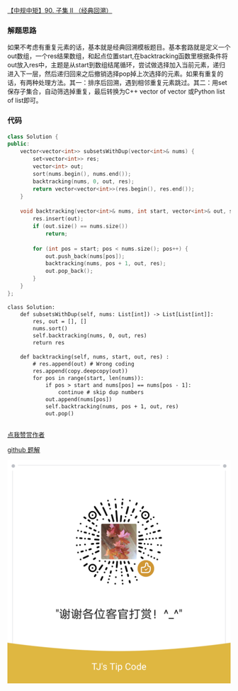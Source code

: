 [【中规中矩】90. 子集 II （经典回溯）](https://leetcode-cn.com/problems/subsets-ii/solution/zhong-gui-zhong-ju-90-zi-ji-ii-jing-dian-umi8/)
### 解题思路
如果不考虑有重复元素的话，基本就是经典回溯模板题目。基本套路就是定义一个out数组，一个res结果数组，和起点位置start,在backtracking函数里根据条件将out放入res中，主题是从start到数组结尾循环，尝试做选择加入当前元素，递归进入下一层，然后递归回来之后撤销选择pop掉上次选择的元素。如果有重复的话，有两种处理方法。其一：排序后回溯，遇到相邻重复元素跳过。其二：用set保存子集合，自动筛选掉重复，最后转换为C++ vector of vector 或Python list of list即可。

### 代码

```cpp []
class Solution {
public:
    vector<vector<int>> subsetsWithDup(vector<int>& nums) {
        set<vector<int>> res;
        vector<int> out;
        sort(nums.begin(), nums.end());
        backtracking(nums, 0, out, res);
        return vector<vector<int>>(res.begin(), res.end());
    }
    
    void backtracking(vector<int>& nums, int start, vector<int>& out, set<vector<int>>& res) {
        res.insert(out);
        if (out.size() == nums.size())
            return;
        
        for (int pos = start; pos < nums.size(); pos++) {
            out.push_back(nums[pos]);
            backtracking(nums, pos + 1, out, res);
            out.pop_back();
        }
    }
};
```

```python3
class Solution:
    def subsetsWithDup(self, nums: List[int]) -> List[List[int]]:
        res, out = [], []
        nums.sort()
        self.backtracking(nums, 0, out, res)
        return res

    def backtracking(self, nums, start, out, res) :
        # res.append(out) # Wrong coding
        res.append(copy.deepcopy(out))
        for pos in range(start, len(nums)):
            if pos > start and nums[pos] == nums[pos - 1]:
                continue # skip dup numbers
            out.append(nums[pos])
            self.backtracking(nums, pos + 1, out, res)
            out.pop()
    
```


[点我赞赏作者](https://github.com/jyj407/leetcode/blob/master/wechat%20reward%20QRCode.png)

[github 题解](https://github.com/jyj407/leetcode/blob/master/90.md)

![Image](https://github.com/jyj407/leetcode/blob/master/wechat%20reward%20QRCode.png)
